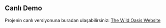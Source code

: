 ## Canlı Demo

Projenin canlı versiyonuna buradan ulaşabilirsiniz: [The Wild Oasis Website]([https://the-wild-oasis.vercel.app/dashboard](https://the-website-blue.vercel.app/))
